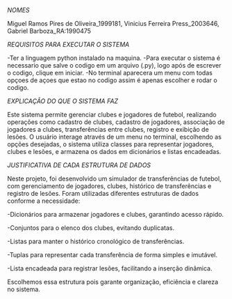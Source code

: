 *NOMES*

Miguel Ramos Pires de Oliveira_1999181, Vinicius Ferreira Press_2003646, Gabriel Barboza_RA:1990475


*REQUISITOS PARA EXECUTAR O SISTEMA*

-Ter a linguagem python instalado na maquina.
-Para executar o sistema é necessario que salve o codigo em um arquivo (.py), logo após de escrever o codigo, clique em iniciar.
-No terminal aparecera um menu com todas opçoes de açoes que estao no codigo assim é apenas escolher e rodar o codigo.


*EXPLICAÇÂO DO QUE O SISTEMA FAZ*

Este sistema permite gerenciar clubes e jogadores de futebol, realizando operações como cadastro de clubes, cadastro de jogadores, associação de jogadores a clubes, transferências entre clubes, registro e exibição de lesões.
O usuário interage através de um menu no terminal, escolhendo as opções desejadas, o sistema utiliza classes para representar jogadores, clubes e lesões, e armazena os dados em dicionários e listas encadeadas.


*JUSTIFICATIVA DE CADA ESTRUTURA DE DADOS*

Neste projeto, foi desenvolvido um simulador de transferências de futebol, com gerenciamento de jogadores, clubes, histórico de transferências e registro de lesões.
Foram utilizadas diferentes estruturas de dados conforme a necessidade:

-Dicionários para armazenar jogadores e clubes, garantindo acesso rápido.

-Conjuntos para o elenco dos clubes, evitando duplicatas.

-Listas para manter o histórico cronológico de transferências.

-Tuplas para representar cada transferência de forma simples e imutável.

-Lista encadeada para registrar lesões, facilitando a inserção dinâmica.

 Escolhemos essa estrutura pois garante organização, eficiência e clareza no sistema.
